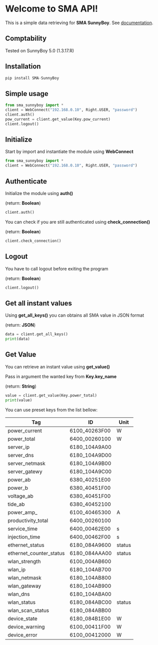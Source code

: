 # Welcome to SMA API!
This is a simple data retrieving for **SMA SunnyBoy**.
See [documentation](https://sma-sunnyboy.readthedocs.io/en/latest/sma_sunnyboy.html).

## Comptability
Tested on SunnyBoy 5.0 (1.3.17.R)

## Installation
```py
pip install SMA-SunnyBoy
```

## Simple usage

```py
from sma_sunnyboy import *
client = WebConnect("192.168.0.10", Right.USER, "password")
client.auth()
pow_current = client.get_value(Key.pow_current)
client.logout()
```

## Initialize
Start by import and instantiate the module using **WebConnect**

```py
from sma_sunnyboy import *
client = WebConnect("192.168.0.10", Right.USER, "password")
```

## Authenticate
Initialize the module using **auth()**

(return: **Boolean**)
```py
client.auth()
```

You can check if you are still authenticated using **check_connection()**

(return: **Boolean**)
```py
client.check_connection()
```

## Logout
You have to call logout before exiting the program

(return: **Boolean**)
```py
client.logout()
```

## Get all instant values
Using **get_all_keys()** you can obtains all SMA value in JSON format

(return: **JSON**)

```py
data = client.get_all_keys()
print(data)
```

## Get Value
You can retrieve an instant value using **get_value()**

Pass in argument the wanted key from **Key.key_name**

(return: **String**)

```py
value = client.get_value(Key.power_total)
print(value)
```

You can use preset keys from the list bellow:

| Tag                     | ID            | Unit   |
|-------------------------|---------------|--------|
| power_current           | 6100_40263F00 | W      |
| power_total             | 6400_00260100 | W      |
| server_ip               | 6180_104A9A00 |        |
| server_dns              | 6180_104A9D00 |        |
| server_netmask          | 6180_104A9B00 |        |
| server_gatewy           | 6180_104A9C00 |        |
| power_ab                | 6380_40251E00 |        |
| power_b                 | 6380_40451F00 |        |
| voltage_ab              | 6380_40451F00 |        |
| tide_ab                 | 6380_40452100 |        |
| power_amp_              | 6100_40465300 | A      |
| productivity_total      | 6400_00260100 |        |
| service_time            | 6400_00462E00 | s      |
| injection_time          | 6400_00462F00 | s      |
| ethernet_status         | 6180_084A9600 | status |
| ethernet_counter_status | 6180_084AAA00 | status |
| wlan_strength           | 6100_004AB600 |        |
| wlan_ip                 | 6180_104AB700 |        |
| wlan_netmask            | 6180_104AB800 |        |
| wlan_gateway            | 6180_104AB900 |        |
| wlan_dns                | 6180_104ABA00 |        |
| wlan_status             | 6180_084ABC00 | status |
| wlan_scan_status        | 6180_084ABB00 |        |
| device_state            | 6180_084B1E00 | W      |
| device_warning          | 6100_00411F00 | W      |
| device_error            | 6100_00412000 | W      |
